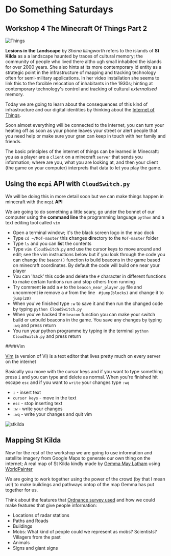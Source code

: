 # Do Something Saturdays

## Workshop 4 The Minecraft Of Things Part 2

![Things](http://36.media.tumblr.com/ab3d03e2a3ee6432030c4bbe6e943658/tumblr_n3vrhu2RYX1tytl75o1_500.jpg)

**Lesions in the Landscape** by *Shona Illingworth* refers to the islands of **St Kilda** as a a landscape haunted by traces of cultural memory; the community of people who lived there altho
ugh small inhabited the islands for over 2000 years. She also hints at its more contemporary id
entity as a strategic point in the infrastructure of mapping and tracking technology often for semi-military applications. In her video installation she seems to link this to the forcible relocation of inhabitants in the 1930s; hinting at contemporary technology's control and tracking of cultural *externalised* memory. 

Today we are going to learn about the consequences of this kind of infrastructure and our digital identities by thinking about the [Internet of Things](https://en.wikipedia.org/wiki/Internet_of_Things).

Soon almost everything will be connected to the internet, you can turn your heating off as soon as your phone leaves your street or alert people that you need help or make sure your gran can keep in touch with her family and friends.

The basic principles of the internet of things can be learned in Minecraft: you as a player are a `client` on a minecraft `server` that sends you information; where are you, what you are looking at, and then your client (the game on your computer) interprets that data to let you play the game.

## Using the `mcpi` API with `CloudSwitch.py`

We will be doing this in more detail soon but we can make things happen in minecraft with the `mcpi` **API**

We are going to do something a little scary, go under the bonnet of our computer using the **command line** the programming language `python` and a text editing tool called `vim`
 
 * Open a terminal window; it's the black screen logo in the mac dock
 * Type `cd ~/MoT-master` this **c**hanges **d**irectory to the `MoT-master` folder
 * Type `ls` and you can **l**i**s**t the contents 
 * Type `vim CloudSwitch.py` and use the cursor keys to move around and edit; see the vim instructions below but if you look through the code you can change the `beacon()` function to build beacons in the game based on minecraft coordinates. By default the code will build one near your player
 * You can 'hack' this code and delete the `#` character in different functions to make certain funtions run and stop others from running 
 * Try comment **ie** add a `#` to the `beacon_near_player.py` file and uncomment **ie** remove a `#` from the line ` #jump(blocks)` and change it to `jump(20)`  
 * When you've finished type `:w` to save it and then run the changed code by typing `python CloudSwitch.py`
 * When you've hacked the `beacon` function you can make your switch build or unbuild beacons in the game. You save any changes by typing `:wq` and press return
 * You run your python programme by typing in the terminal `python CloudSwitch.py` and press return

####Vim

[Vim](http://vim.rtorr.com/) (a version of Vi) is a text editor that lives pretty much on every server on the internet

Basically you move with the cursor keys and if you want to type something press `i` and you can type and delete as normal. When you're finished hit escape `esc` and if you want to `write` your changes type `:wq`  

 * `i` - insert text
 * `cursor keys` - move in the text
 * `esc` - stop inserting text
 * `:w` - write your changes
 * `:wq` - write your changes and quit vim

![stkilda](https://cloud.githubusercontent.com/assets/128456/10695131/fe4a3dde-7999-11e5-8d1d-287943fd217e.png)

## Mapping St Kilda

Now for the rest of the workshop we are going to use information and satellite imagery from Google Maps to generate our own thing on the internet; A real map of St Kilda kindly made by [Gemma May Latham](https://twitter.com/gemmamaylatham) using [WorldPainter](http://worldpainter.net/)

We are going to work together using the power of the crowd (by that I mean us!) to make buildings and pathways ontop of the map Gemma has put together for us.

Think about the features that [Ordnance survey used](http://www.ordnancesurvey.co.uk/innovate/developers/minecraft-map-britain.html) and how we could make features that give people information:
 
 * Locations of radar stations 
 * Paths and Roads
 * Buildings
 * Mobs: What kind of people could we represent as mobs? Scientists? Villagers from the past
 * Animals
 * Signs and giant signs


